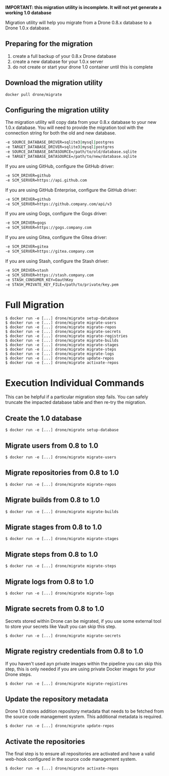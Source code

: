 __IMPORTANT: this migration utility is incomplete. It will not yet generate a working 1.0 database__

Migration utility will help you migrate from a Drone 0.8.x database to a Drone 1.0.x database.

## Preparing for the migration

1. create a full backup of your 0.8.x Drone database
2. create a new database for your 1.0.x server
3. do not create or start your drone 1.0 container until this is complete

## Download the migration utility

```
docker pull drone/migrate
```

## Configuring the migration utility

The migration utility will copy data from your 0.8.x database to your new 1.0.x database. You will need to provide the migration tool with the connection string for both the old and new database.

```sh
-e SOURCE_DATABASE_DRIVER=sqlite3|mysql|postgres
-e TARGET_DATABASE_DRIVER=sqlite3|mysql|postgres
-e SOURCE_DATABASE_DATASOURCE=/path/to/old/database.sqlite
-e TARGET_DATABASE_DATASOURCE=/path/to/new/database.sqlite
```

If you are using GitHub, configure the GitHub driver:

```sh
-e SCM_DRIVER=github
-e SCM_SERVER=https://api.github.com
```

If you are using GitHub Enterprise, configure the GitHub driver:

```sh
-e SCM_DRIVER=github
-e SCM_SERVER=https://github.company.com/api/v3
```

If you are using Gogs, configure the Gogs driver:

```sh
-e SCM_DRIVER=gogs
-e SCM_SERVER=https://gogs.company.com
```

If you are using Gitea, configure the Gitea driver:

```sh
-e SCM_DRIVER=gitea
-e SCM_SERVER=https://gitea.company.com
```

If you are using Stash, configure the Stash driver:

```sh
-e SCM_DRIVER=stash
-e SCM_SERVER=https://stash.company.com
-e STASH_CONSUMER_KEY=OauthKey
-e STASH_PRIVATE_KEY_FILE=/path/to/private/key.pem
```

# Full Migration


```
$ docker run -e [...] drone/migrate setup-database
$ docker run -e [...] drone/migrate migrate-users
$ docker run -e [...] drone/migrate migrate-repos
$ docker run -e [...] drone/migrate migrate-secrets
$ docker run -e [...] drone/migrate migrate-registries
$ docker run -e [...] drone/migrate migrate-builds
$ docker run -e [...] drone/migrate migrate-stages
$ docker run -e [...] drone/migrate migrate-steps
$ docker run -e [...] drone/migrate migrate-logs
$ docker run -e [...] drone/migrate update-repos
$ docker run -e [...] drone/migrate activate-repos
```

# Execution Individual Commands

This can be helpful if a particular migration step fails. You can safely truncate the impacted database table and then re-try the migration.

## Create the 1.0 database

```shell
$ docker run -e [...] drone/migrate setup-database
```

## Migrate users from 0.8 to 1.0

```shell
$ docker run -e [...] drone/migrate migrate-users
```

## Migrate repositories from 0.8 to 1.0

```shell
$ docker run -e [...] drone/migrate migrate-repos
```

## Migrate builds from 0.8 to 1.0

```shell
$ docker run -e [...] drone/migrate migrate-builds
```

## Migrate stages from 0.8 to 1.0

```shell
$ docker run -e [...] drone/migrate migrate-stages
```

## Migrate steps from 0.8 to 1.0

```shell
$ docker run -e [...] drone/migrate migrate-steps
```

## Migrate logs from 0.8 to 1.0

```shell
$ docker run -e [...] drone/migrate migrate-logs
```

## Migrate secrets from 0.8 to 1.0

Secrets stored within Drone can be migrated, if you use some external tool to store your secrets like Vault you can skip this step.

```shell
$ docker run -e [...] drone/migrate migrate-secrets
```

## Migrate registry credentials from 0.8 to 1.0

If you haven't used ayn private images within the pipeline you can skip this step, this is only needed if you are using private Docker images for your Drone steps.

```shell
$ docker run -e [...] drone/migrate migrate-registires
```

## Update the repository metadata

Drone 1.0 stores addition repository metadata that needs to be fetched from the source code management system. This additional metadata is required.

```shell
$ docker run -e [...] drone/migrate update-repos
```

## Activate the repositories

The final step is to ensure all repositories are activated and have a valid web-hook configured in the source code management system.

```shell
$ docker run -e [...] drone/migrate activate-repos
```
